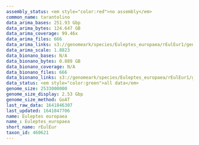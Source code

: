 ```yaml
---
assembly_status: <em style="color:red">no assembly</em>
common_name: tarantolino
data_arima_bases: 251.93 Gbp
data_arima_bytes: 124.647 GB
data_arima_coverage: 99.46x
data_arima_files: 666
data_arima_links: s3://genomeark/species/Euleptes_europaea/rEulEur1/genomic_data/arima/<br>
data_arima_scale: 1.8823
data_bionano_bases: N/A
data_bionano_bytes: 0.889 GB
data_bionano_coverage: N/A
data_bionano_files: 666
data_bionano_links: s3://genomeark/species/Euleptes_europaea/rEulEur1/genomic_data/bionano/<br>
data_status: <em style="color:green">all data</em>
genome_size: 2533000000
genome_size_display: 2.53 Gbp
genome_size_method: GoAT
last_raw_data: 1641846307
last_updated: 1641847706
name: Euleptes europaea
name_: Euleptes_europaea
short_name: rEulEur
taxon_id: 460621
---
```

